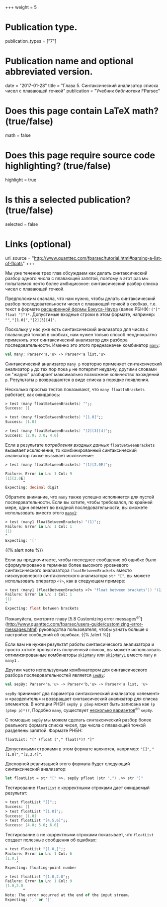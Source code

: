 +++
weight = 5

# Publication type.
publication_types = ["7"]

# Publication name and optional abbreviated version.
date = "2017-01-28"
title = "Глава 5. Синтаксический анализатор списка чисел с плавающей точкой"
publication = "Учебник библиотеки FParsec"

# Does this page contain LaTeX math? (true/false)
math = false

# Does this page require source code highlighting? (true/false)
highlight = true

# Is this a selected publication? (true/false)
selected = false

# Links (optional)
url_source = "http://www.quanttec.com/fparsec/tutorial.html#parsing-a-list-of-floats"
+++

Мы уже течение трех глав обсуждаем как делать синтаксический разбор одного числа с плавающей запятой, поэтому в этот раз мы попытаемся нечто более амбициозное: синтаксический разбор списка чисел с плавающей точкой.

Предположим сначала, что нам нужно, чтобы делать синтаксический разбор последовательности чисел с плавающей точкой в скобках, т.е. текст в формате [расширенной формы Бэкуса-Наура](https://ru.wikipedia.org/wiki/Расширенная_форма_Бэкуса_—_Наура) (далее РБНФ): `("[" float "]")*`. Допустимые входные строки в этом формате, например: `""`, `"[1.0]"`, `"[2][3][4]"`.

Поскольку у нас уже есть синтаксический анализатор для числа с плавающей точкой в скобках, нам нужен только способ неоднократно применять этот синтаксический анализатор для разбора последовательности. Именно это этого предназначен комбинатор [`many`](http://www.quanttec.com/fparsec/reference/primitives.html#members.many):
```fsharp
val many: Parser<'a,'u> -> Parser<'a list,'u>
```

Синтаксический анализатор `many p` повторно применяет синтаксический анализатор `p` до тех пор пока `p` не потерпит неудачу, другими словами он "жадно" разбирает максимально возможное количество вхождений `p`. Результаты `p` возвращаются в виде списка в порядке появления.

Несколько простых тестов показывают, что `many floatInBrackets` работает, как ожидалось:
```fsharp
> test (many floatBetweenBrackets) "";;
Success: []

> test (many floatBetweenBrackets) "[1.0]";;
Success: [1.0]

> test (many floatBetweenBrackets) "[2][3][4]";;
Success: [2.0; 3.0; 4.0]
```

Если в результате *потребления входных данных* `floatBetweenBrackets` вызывает исключение, то комбинированный синтаксический анализатор также вызывает исключение:

```fsharp
> test (many floatBetweenBrackets) "[1][2.0E]";;

Failure: Error in Ln: 1 Col: 9
[1][2.0E]
        ^
Expecting: decimal digit
```

Обратите внимание, что `many` также успешно исполняется для пустой последовательности. Если вы хотите, чтобы требовался, по крайней мере, один элемент во входной последовательности, вы сможете использовать вместо этого [`many1`](http://www.quanttec.com/fparsec/reference/primitives.html#members.many1):
```fsharp
> test (many1 floatBetweenBrackets) "(1)";;
Failure: Error in Ln: 1 Col: 1
(1)
^
Expecting: '['
```

{{% alert note %}}

Если вы предпочитаете, чтобы последнее сообщение об ошибке было сформулировано в терминах более высокого уровневого синтаксического анализатора `floatBetweenBrackets` вместо низкоуровневого синтаксического анализатора `str "["`, вы можете использовать оператор `<?>`, как в следующем примере:
```fsharp
> test (many1 (floatBetweenBrackets <?> "float between brackets")) "(1)";;
Failure: Error in Ln: 1 Col: 1
(1)
^
Expecting: float between brackets
```

Пожалуйста, смотрите главу [5.8 Customizing error messages<sup>en</sup>] (http://www.quanttec.com/fparsec/users-guide/customizing-error-messages.html) руководства пользователя, чтобы узнать больше о настройке сообщений об ошибках.
{{% /alert %}}

Если вам не нужен результат работы синтаксического анализатора и просто хотите пропустить полученный список, вы можете использовать оптимизированные комбинаторы [`skipMany`](http://www.quanttec.com/fparsec/reference/primitives.html#members.skipMany) или [`skipMany1`](http://www.quanttec.com/fparsec/reference/primitives.html#members.skipMany1) вместо `many` и `many1` .

Другим часто используемым комбинатором для синтаксического разбора последовательностей является [`sepBy`](http://www.quanttec.com/fparsec/reference/primitives.html#members.sepBy):

```fsharp
val sepBy: Parser<'a,'u> -> Parser<'b,'u> -> Parser<'a list, 'u>
```

`sepBy` принимает два параметра синтаксический анализатор «элемент» и «разделитель» и возвращает синтаксический анализатор для списка элементов. В нотации РНБН `sepBy p pSep` может быть записана как `(p (pSep p)*)?`, Подобно `many`, существует [несколько вариантов](http://www.quanttec.com/fparsec/reference/primitives.html#interface.sepBy-parsers)<sup>en</sup> `sepBy`.

С помощью `sepBy` мы можем сделать синтаксический разбор более реального формата списка чисел, где числа с плавающей точкой разделены запятой. Формате РНБН:

```EBNF
floatList: "[" (float ("," float)*)? "]"
```

Допустимыми строками в этом формате являются, например: `"[]"`, `"[1.0]"`, `"[2,3,4]"`.

Дословной реализацией этого формата будет следующий синтаксический анализатор:

```fsharp
let floatList = str "[" >>. sepBy pfloat (str ",") .>> str "]"
```

Тестирование `floatList` с корректными строками дает ожидаемый результат:
```fsharp
> test floatList "[]";;
Success: []
> test floatList "[1.0]";;
Success: [1.0]
> test floatList "[4,5,6]";;
Success: [4.0; 5.0; 6.0]
```

Тестирование с не корректными строками показывает, что `floatList` создает полезные сообщения об ошибках:
```fsharp
> test floatList "[1.0,]";;
Failure: Error in Ln: 1 Col: 6
[1.0,]
     ^
Expecting: floating-point number

> test floatList "[1.0,2.0";;
Failure: Error in Ln: 1 Col: 9
[1.0,2.0
        ^
Note: The error occurred at the end of the input stream.
Expecting: ',' or ']'
```